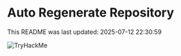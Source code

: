 # Auto Regenerate Repository

This README was last updated: 2025-07-12 22:30:59

 ![TryHackMe](https://tryhackme.com/badge/533634)